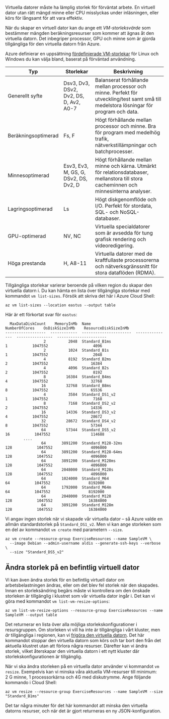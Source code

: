 Virtuella datorer måste ha lämplig storlek för förväntat arbete. En virtuell dator utan rätt mängd minne eller CPU misslyckas under inläsningen, eller körs för långsamt för att vara effektiv. 

När du skapar en virtuell dator kan du ange ett _VM-storleksvärde_ som bestämmer mängden beräkningsresurser som kommer att ägnas åt den virtuella datorn. Det inbegriper processor, GPU och minne som är gjorda tillgängliga för den virtuella datorn från Azure.

Azure definierar en uppsättning [fördefinierade VM-storlekar](https://docs.microsoft.com/azure/virtual-machines/linux/sizes) för Linux och Windows du kan välja bland, baserat på förväntad användning. 

| Typ | Storlekar | Beskrivning |
|------|-------|-------------|
| Generellt syfte   | Dsv3, Dv3, DSv2, Dv2, DS, D, Av2, A0-7 | Balanserat förhållande mellan processor och minne. Perfekt för utveckling/test samt små till medelstora lösningar för program och data. |
| Beräkningsoptimerad | Fs, F | Högt förhållande mellan processor och minne. Bra för program med medelhög trafik, nätverkstillämpningar och batchprocesser. |
| Minnesoptimerad  | Esv3, Ev3, M, GS, G, DSv2, DS, Dv2, D   | Högt förhållande mellan minne och kärna. Utmärkt för relationsdatabaser, mellanstora till stora cacheminnen och minnesinterna analyser. |
| Lagringsoptimerad | Ls | Högt diskgenomflöde och I/O. Perfekt för stordata, SQL- och NoSQL-databaser. |
| GPU-optimerad | NV, NC | Virtuella specialdatorer som är avsedda för tung grafisk rendering och videoredigering. |
| Höga prestanda | H, A8-11 | Virtuella datorer med de kraftfullaste processorerna och nätverksgränssnitt för stora dataflöden (RDMA). | 

Tillgängliga storlekar varierar beroende på vilken region du skapar den virtuella datorn i. Du kan hämta en lista över tillgängliga storlekar med kommandot `vm list-sizes`. Försök att skriva det här i Azure Cloud Shell:

```azurecli
az vm list-sizes --location eastus --output table
```

Här är ett förkortat svar för `eastus`:

```
  MaxDataDiskCount    MemoryInMb  Name                      NumberOfCores    OsDiskSizeInMb    ResourceDiskSizeInMb
------------------  ------------  ----------------------  ---------------  ----------------  ----------------------
                 2          2048  Standard_B1ms                         1           1047552                    4096
                 2          1024  Standard_B1s                          1           1047552                    2048
                 4          8192  Standard_B2ms                         2           1047552                   16384
                 4          4096  Standard_B2s                          2           1047552                    8192
                 8         16384  Standard_B4ms                         4           1047552                   32768
                16         32768  Standard_B8ms                         8           1047552                   65536
                 4          3584  Standard_DS1_v2                       1           1047552                    7168
                 8          7168  Standard_DS2_v2                       2           1047552                   14336
                16         14336  Standard_DS3_v2                       4           1047552                   28672
                32         28672  Standard_DS4_v2                       8           1047552                   57344
                64         57344  Standard_DS5_v2                      16           1047552                  114688
        ....
                64       3891200  Standard_M128-32ms                  128           1047552                 4096000
                64       3891200  Standard_M128-64ms                  128           1047552                 4096000
                64       3891200  Standard_M128ms                     128           1047552                 4096000
                64       2048000  Standard_M128s                      128           1047552                 4096000
                64       1024000  Standard_M64                         64           1047552                 8192000
                64       1792000  Standard_M64m                        64           1047552                 8192000
                64       2048000  Standard_M128                       128           1047552                16384000
                64       3891200  Standard_M128m                      128           1047552                16384000
```

Vi angav ingen storlek när vi skapade vår virtuella dator – så Azure valde en allmän standardstorlek på `Standard_DS1_v2`. Men vi kan ange storleken som en del av kommandot `vm create` med parametern `--size`.

```azurecli
az vm create --resource-group ExerciseResources --name SampleVM \
  --image Debian --admin-username aldis --generate-ssh-keys --verbose \
  --size "Standard_DS5_v2"
```

## <a name="resizing-an-existing-vm"></a>Ändra storlek på en befintlig virtuell dator
Vi kan även ändra storlek för en befintlig virtuell dator om arbetsbelastningen ändras, eller om det blev fel storlek när den skapades. Innan en storleksändring begärs måste vi kontrollera om den önskade storleken är tillgänglig i klustret som vår virtuella dator ingår i. Det kan vi göra med kommandot `vm list-vm-resize-options`:

```azurecli
az vm list-vm-resize-options --resource-group ExerciseResources --name SampleVM --output table
```

Det returnerar en lista över alla möjliga storlekskonfigurationer i resursgruppen. Om storleken vi vill ha inte är tillgängliga i vårt kluster, men _är_ tillgängliga i regionen, kan vi [frigöra den virtuella datorn](https://docs.microsoft.com/cli/azure/vm?view=azure-cli-latest#az-vm-deallocate). Det här kommandot stoppar den virtuella datorn som körs och tar bort den från det aktuella klustret utan att förlora några resurser. Därefter kan vi ändra storlek, vilket återskapar den virtuella datorn i ett nytt kluster där storlekskonfigurationen är tillgänglig.

När vi ska ändra storleken på en virtuella dator använder vi kommandot `vm resize`. Exempelvis kan vi minska våra aktuella VM-resurser till minimum: 2 G minne, 1 processorkärna och 4G med diskutrymme. Ange följande kommando i Cloud Shell:

```azurecli
az vm resize --resource-group ExerciseResources --name SampleVM --size "Standard_B1ms"
```

Det tar några minuter för det här kommandot att minska den virtuella datorns resurser, och när det är gjort returneras en ny JSON-konfiguration.
